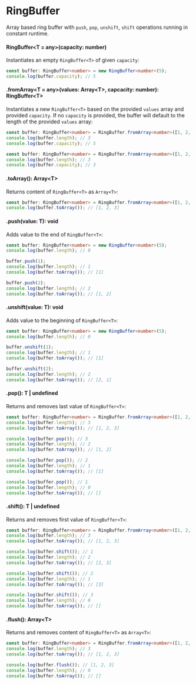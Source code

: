 # RingBuffer
Array based ring buffer with `push`, `pop`, `unshift`, `shift` operations running in constant runtime.

#### RingBuffer&lt;T = any&gt;(capacity: number)
Instantiates an empty `RingBuffer<T>` of given `capacity`:
```typescript
const buffer: RingBuffer<number> = new RingBuffer<number>(5);
console.log(buffer.capacity); // 5
```

#### .fromArray&lt;T = any&gt;(values: Array&lt;T&gt;, capcacity: number): RingBuffer&lt;T&gt;
Instantiates a new `RingBuffer<T>` based on the provided `values` array and provided `capacity`. If no `capacity` is provided, the buffer will default to the length of the provided `values` array:
```typescript
const buffer: RingBuffer<number> = RingBuffer.fromArray<number>([1, 2, 3], 5);
console.log(buffer.length); // 3
console.log(buffer.capacity); // 5

const buffer: RingBuffer<number> = RingBuffer.fromArray<number>([1, 2, 3]);
console.log(buffer.length); // 3
console.log(buffer.capacity); // 3
```

#### .toArray(): Array&lt;T&gt;
Returns content of `RingBuffer<T>` as `Array<T>`:
```typescript
const buffer: RingBuffer<number> = RingBuffer.fromArray<number>([1, 2, 3]);
console.log(buffer.toArray()); // [1, 2, 3]
```

#### .push(value: T): void
Adds value to the end of `RingBuffer<T>`:
```typescript
const buffer: RingBuffer<number> = new RingBuffer<number>(5);
console.log(buffer.length); // 0

buffer.push(1);
console.log(buffer.length); // 1
console.log(buffer.toArray()); // [1]

buffer.push(2);
console.log(buffer.length); // 2
console.log(buffer.toArray()); // [1, 2]
```

#### .unshift(value: T): void
Adds value to the beginning of `RingBuffer<T>`:
```typescript
const buffer: RingBuffer<number> = new RingBuffer<number>(5);
console.log(buffer.length); // 0

buffer.unshift(1);
console.log(buffer.length); // 1
console.log(buffer.toArray()); // [1]

buffer.unshift(2);
console.log(buffer.length); // 2
console.log(buffer.toArray()); // [2, 1]
```

#### .pop(): T | undefined
Returns and removes last value of `RingBuffer<T>`:
```typescript
const buffer: RingBuffer<number> = RingBuffer.fromArray<number>([1, 2, 3]);
console.log(buffer.length); // 3
console.log(buffer.toArray()); // [1, 2, 3]

console.log(buffer.pop()); // 3
console.log(buffer.length); // 2
console.log(buffer.toArray()); // [1, 2]

console.log(buffer.pop()); // 2
console.log(buffer.length); // 1
console.log(buffer.toArray()); // [1]

console.log(buffer.pop()); // 1
console.log(buffer.length); // 0
console.log(buffer.toArray()); // []
```

#### .shift(): T | undefined
Returns and removes first value of `RingBuffer<T>`:
```typescript
const buffer: RingBuffer<number> = RingBuffer.fromArray<number>([1, 2, 3]);
console.log(buffer.length); // 3
console.log(buffer.toArray()); // [1, 2, 3]

console.log(buffer.shift()); // 1
console.log(buffer.length); // 2
console.log(buffer.toArray()); // [2, 3]

console.log(buffer.shift()); // 2
console.log(buffer.length); // 1
console.log(buffer.toArray()); // [3]

console.log(buffer.shift()); // 3
console.log(buffer.length); // 0
console.log(buffer.toArray()); // []
```

#### .flush(): Array&lt;T&gt;
Returns and removes content of `RingBuffer<T>` as `Array<T>`:
```typescript
const buffer: RingBuffer<number> = RingBuffer.fromArray<number>([1, 2, 3]);
console.log(buffer.length); // 3
console.log(buffer.toArray()); // [1, 2, 3]

console.log(buffer.flush()); // [1, 2, 3]
console.log(buffer.length); // 0
console.log(buffer.toArray()); // []
```
